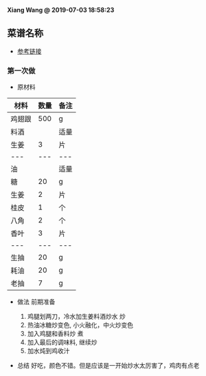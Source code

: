 **Xiang Wang @ 2019-07-03 18:58:23**

## 菜谱名称
* [参考链接](https://www.meishij.net/zuofa/hongshaojitui_31.html)

### 第一次做
* 原材料

材料|数量|备注
---|---|---
鸡翅跟|500|g
料酒||适量
生姜|3|片
---|---|---
油||适量
糖|20|g
生姜|2|片
桂皮|1|个
八角|2|个
香叶|3|片
---|---|---
生抽|20|g
耗油|20|g
老抽|7|g


* 做法
前期准备
    1. 鸡腿划两刀，冷水加生姜料酒炒水
炒
    2. 热油冰糖炒变色, 小火融化，中火炒变色
    3. 加入鸡腿和香料炒
煮
    4. 加入最后的调味料, 继续炒
    5. 加水炖到鸡收汁

* 总结
好吃，颜色不错。但是应该是一开始炒水太厉害了，鸡肉有点老
